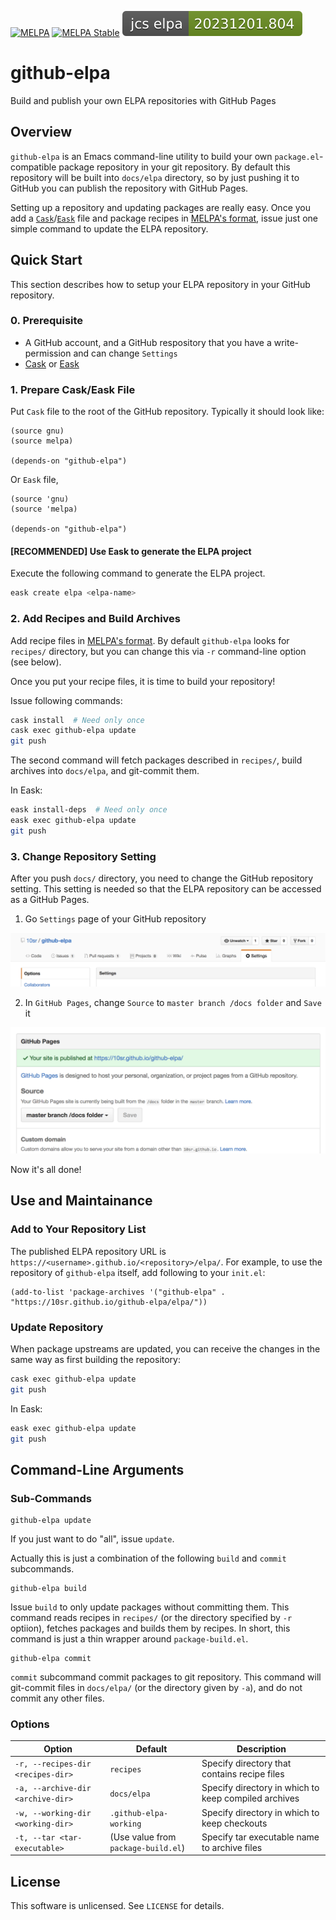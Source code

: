 [![MELPA](http://melpa.org/packages/github-elpa-badge.svg)](http://melpa.org/#/github-elpa)
[![MELPA Stable](http://stable.melpa.org/packages/github-elpa-badge.svg)](http://stable.melpa.org/#/github-elpa)
[![JCS-ELPA](https://raw.githubusercontent.com/jcs-emacs/badges/master/elpa/v/github-elpa.svg)](https://jcs-emacs.github.io/jcs-elpa/#/github-elpa)

github-elpa
===========

Build and publish your own ELPA repositories with GitHub Pages

Overview
--------

`github-elpa` is an Emacs command-line utility to build your own
`package.el`-compatible package repository in your git repository.
By default this repository will be built into `docs/elpa` directory,
so by just pushing it to GitHub you can publish the repository with
GitHub Pages.

Setting up a repository and updating packages are really easy.
Once you add a [`Cask`][Cask]/[`Eask`][Eask] file and package
recipes in
[MELPA's format](https://github.com/melpa/melpa#recipe-format),
issue just one simple command to update the ELPA repository.

Quick Start
-----------

This section describes how to setup your ELPA repository in your
GitHub repository.

### 0. Prerequisite

* A GitHub account, and a GitHub respository that you have a
  write-permission and can change `Settings`
* [Cask][] or [Eask][]

### 1. Prepare Cask/Eask File

Put `Cask` file to the root of the GitHub repository.  Typically it
should look like:

```elisp
(source gnu)
(source melpa)

(depends-on "github-elpa")
```

Or `Eask` file,

```elisp
(source 'gnu)
(source 'melpa)

(depends-on "github-elpa")
```

#### [RECOMMENDED] Use Eask to generate the ELPA project

Execute the following command to generate the ELPA project.

```sh
eask create elpa <elpa-name>
```

### 2. Add Recipes and Build Archives

Add recipe files in
[MELPA's format](https://github.com/melpa/melpa#recipe-format).
By default `github-elpa` looks for `recipes/` directory, but you can
change this via `-r` command-line option (see below).


Once you put your recipe files, it is time to build your repository!

Issue following commands:

```sh
cask install  # Need only once
cask exec github-elpa update
git push
```

The second command will fetch packages described in `recipes/`, build
archives into `docs/elpa`, and git-commit them.


In Eask:

```sh
eask install-deps  # Need only once
eask exec github-elpa update
git push
```

### 3. Change Repository Setting

After you push `docs/` directory, you need to change the GitHub
repository setting.
This setting is needed so that the ELPA repository can be
accessed as a GitHub Pages.


1. Go `Settings` page of your GitHub repository

  ![settings.png](docs/settings.png)

2. In `GitHub Pages`, change `Source` to `master branch /docs folder`
  and `Save` it

  ![source.png](docs/source.png)


Now it's all done!


Use and Maintainance
--------------------

### Add to Your Repository List

The published ELPA repository URL is
`https://<username>.github.io/<repository>/elpa/`.
For example, to use the repository of `github-elpa` itself, add
following to your `init.el`:

```elisp
(add-to-list 'package-archives '("github-elpa" . "https://10sr.github.io/github-elpa/elpa/"))
```

### Update Repository

When package upstreams are updated, you can receive the changes
in the same way as first building the repository:

```sh
cask exec github-elpa update
git push
```

In Eask:

```sh
eask exec github-elpa update
git push
```


Command-Line Arguments
----------------------

### Sub-Commands

    github-elpa update

If you just want to do "all", issue `update`.

Actually this is just a combination of the following `build` and
`commit` subcommands.


    github-elpa build

Issue `build` to only update packages without committing them.
This command reads recipes in `recipes/` (or the directory specified
by `-r` optiion), fetches packages and builds them by recipes.
In short, this command is just a thin wrapper around
`package-build.el`.


    github-elpa commit

`commit` subcommand commit packages to git repository.
This command will git-commit files in `docs/elpa/` (or the directory
 given by `-a`), and do not commit any other files.


### Options

| Option                            | Default                | Description |
| --------------------------------- | ---------------------- | ----------- |
| `-r, --recipes-dir <recipes-dir>` | `recipes`              | Specify directory that contains recipe files |
| `-a, --archive-dir <archive-dir>` | `docs/elpa`            | Specify directory in which to keep compiled archives |
| `-w, --working-dir <working-dir>` | `.github-elpa-working` | Specify directory in which to keep checkouts |
| `-t, --tar <tar-executable>`      | (Use value from `package-build.el`) | Specify tar executable name to archive files |


License
-------

This software is unlicensed. See `LICENSE` for details.


<!-- Links -->

[Cask]: https://github.com/cask/cask
[Eask]: https://github.com/emacs-eask/cli
